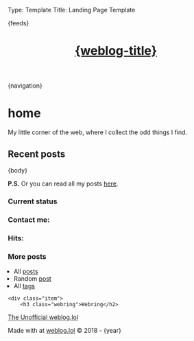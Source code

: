 Type: Template
Title: Landing Page Template

<!DOCTYPE html>
<html lang="en">
<head>
<title>{weblog-title}</title>
<meta name="author" content="Phil Stollery" />
<meta name="description" content="My little corner of the web, where I collect the odd things I find. A personal weblog." />

<meta charset="utf-8">
<meta proof="proven.lol/fe24d0">
<meta charset="utf-8">
<meta name="viewport" content="width=device-width, initial-scale=1">
<meta name="theme-color" conent="#222" media="(prefers-color-scheme: dark)">
<meta name="theme-color" conent="#f8f9fa" media="(prefers-color-scheme: light)">
{feeds}
<link rel="apple-touch-icon" sizes="180x180" href="https://raw.githubusercontent.com/PhilStollery/phils.weblog.lol/master/images/apple-touch-icon.png">
<link rel="icon" type="image/png" sizes="32x32" href="https://raw.githubusercontent.com/PhilStollery/phils.weblog.lol/master/images/favicon-32x32.png">
<link rel="icon" type="image/png" sizes="16x16" href="https://raw.githubusercontent.com/PhilStollery/phils.weblog.lol/master/images/favicon-16x16.png">
<link rel="manifest" href="https://raw.githubusercontent.com/PhilStollery/phils.weblog.lol/master/images/site.webmanifest">
<link rel="stylesheet" media="all" href="/style.css" />
</head>
<body>

<header>
  <h1 class="weblog-title"><a href="{base-path}">{weblog-title}</a></h1>
</header>

{navigation}

<main>

<h1 id="content-home"><a href="#content-home" class="heading-permalink" aria-hidden="true" title="Permalink"></a><i class="fas fa-house"></i> home</h1>

<p>My little corner of the web, where I collect the odd things I find.</p>

<h2><i class="far fa-newspaper"></i> Recent posts</h2>

{body}

<p><strong>P.S.</strong> Or you can read all my posts <a href="/archive">here</a>.</p>

<div class="weblog-info">
	<div class="item">
		<h3 class="current-status">Current status</h3>
		<script src="https://status.lol/phils.js?time&link"></script>
		<br\>
		<h3 class="contact-me">Contact me: <a href="mailto:phils@omg.lol" title="Email me"><i class="far fa-envelope"></i></a> <a rel="me" href="https://social.lol/@phils" title="My Mastodon instance."><i class="fa-brands fa-fw fa-mastodon"></i></a></h3>
    <br\>
    <h3 class="page-hits">Hits: <a href="https://tinylytics.app/public/aacr4gz9Xw_Ya-qqQH8d" title="Page hits supplied by tinylytics.app"><span class="tinylytics_hits"></span></a></h3>
	</div>
	<div class="item">
		<h3 class="more-posts">More posts</h3>
		<ul style="padding-left: 1em;">
			<li>All <a href="/archive">posts</a></li>
			<li>Random <a href="/random">post</a></li>
			<li>All <a href="/tags">tags</a></li>
		</ul>
		<br\>
	</div>

	<div class="item">
		<h3 class="webring">Webring</h2>
<span class="webring-title"><a href="https://stollerys.co.uk/webring">The Unofficial weblog.lol</a></span>
<span class="webring-buttons">
<a href="https://webri.ng/webring/webloglol/previous?via=https://stollerys.co.uk"><i class="fa-solid fa-circle-left"></i></a>
<a href="https://webri.ng/webring/webloglol/random?via=https://stollerys.co.uk"><i class="fa-solid fa-shuffle"></i></a>
<a href="https://webri.ng/webring/webloglol/next?via=https://stollerys.co.uk"><i class="fa-solid fa-circle-right"></i></a>
</span> 
	</div>
</div>
</main>

<footer>
  <p>Made with <a href="https://home.omg.lol/referred-by/phils" title="Love by prami at omg.lol"><i class="fa-solid fa-heart"></i></a> at <a href="https://weblog.lol">weblog.lol</a> © 2018 - {year}</p>

<script src="https://tinylytics.app/embed/vjqvBE9nv_zxbDL17UsJ.js?hits&kudos=❤️" defer></script>

</footer>

</body>
</html>